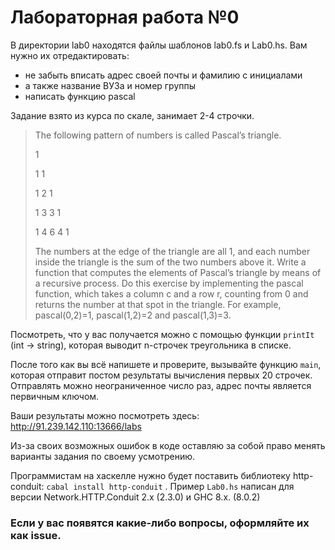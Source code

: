 # Лабораторная работа №0

В директории lab0 находятся файлы шаблонов lab0.fs и Lab0.hs.
Вам нужно их отредактировать:
- не забыть вписать адрес своей почты и фамилию с инициалами
- а также название ВУЗа и номер группы
- написать функцию pascal

Задание взято из курса по скале, занимает 2-4 строчки.

> The following pattern of numbers is called Pascal’s triangle.
>
> 1
>
> 1 1
>
> 1 2 1
>
> 1 3 3 1
>
> 1 4 6 4 1
>
> The numbers at the edge of the triangle are all 1, and each number inside the triangle is the sum
> of the two numbers above it. Write a function that computes the elements of Pascal’s triangle by
> means of a recursive process.
> Do this exercise by implementing the pascal function, which takes a column c and a row r,
> counting from 0 and returns the number at that spot in the triangle. For example, pascal(0,2)=1,
> pascal(1,2)=2 and pascal(1,3)=3.

Посмотреть, что у вас получается можно с помощью функции `printIt` (int -> string), которая выводит n-строчек треугольника в списке.

После того как вы всё напишете и проверите, вызывайте функцию `main`, которая отправит постом результаты вычисления первых 20 строчек.
Отправлять можно неограниченное число раз, адрес почты является первичным ключом.

Ваши результаты можно посмотреть здесь: http://91.239.142.110:13666/labs

Из-за своих возможных ошибок в коде оставляю за собой право менять варианты задания по своему усмотрению.

Программистам на хаскелле нужно будет поставить библиотеку http-conduit:
`cabal install http-conduit` .
Пример `Lab0.hs` написан для версии Network.HTTP.Conduit 2.x (2.3.0) и GHC 8.x. (8.0.2)

### Если у вас появятся какие-либо вопросы, оформляйте их как issue.
